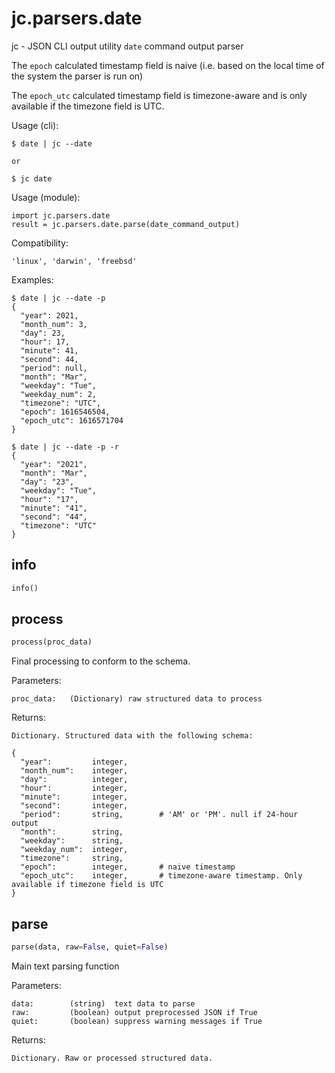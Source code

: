 
# jc.parsers.date
jc - JSON CLI output utility `date` command output parser

The `epoch` calculated timestamp field is naive (i.e. based on the local time of the system the parser is run on)

The `epoch_utc` calculated timestamp field is timezone-aware and is only available if the timezone field is UTC.

Usage (cli):

    $ date | jc --date

    or

    $ jc date

Usage (module):

    import jc.parsers.date
    result = jc.parsers.date.parse(date_command_output)

Compatibility:

    'linux', 'darwin', 'freebsd'

Examples:

    $ date | jc --date -p
    {
      "year": 2021,
      "month_num": 3,
      "day": 23,
      "hour": 17,
      "minute": 41,
      "second": 44,
      "period": null,
      "month": "Mar",
      "weekday": "Tue",
      "weekday_num": 2,
      "timezone": "UTC",
      "epoch": 1616546504,
      "epoch_utc": 1616571704
    }

    $ date | jc --date -p -r
    {
      "year": "2021",
      "month": "Mar",
      "day": "23",
      "weekday": "Tue",
      "hour": "17",
      "minute": "41",
      "second": "44",
      "timezone": "UTC"
    }


## info
```python
info()
```


## process
```python
process(proc_data)
```

Final processing to conform to the schema.

Parameters:

    proc_data:   (Dictionary) raw structured data to process

Returns:

    Dictionary. Structured data with the following schema:

    {
      "year":         integer,
      "month_num":    integer,
      "day":          integer,
      "hour":         integer,
      "minute":       integer,
      "second":       integer,
      "period":       string,        # 'AM' or 'PM'. null if 24-hour output
      "month":        string,
      "weekday":      string,
      "weekday_num":  integer,
      "timezone":     string,
      "epoch":        integer,       # naive timestamp
      "epoch_utc":    integer,       # timezone-aware timestamp. Only available if timezone field is UTC
    }


## parse
```python
parse(data, raw=False, quiet=False)
```

Main text parsing function

Parameters:

    data:        (string)  text data to parse
    raw:         (boolean) output preprocessed JSON if True
    quiet:       (boolean) suppress warning messages if True

Returns:

    Dictionary. Raw or processed structured data.

